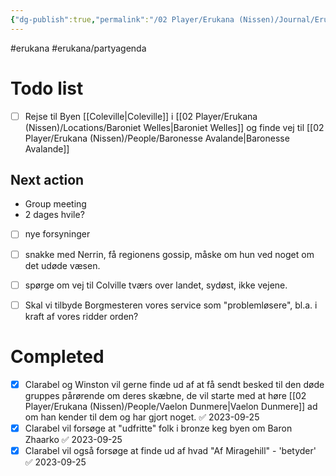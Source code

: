 ```yaml
---
{"dg-publish":true,"permalink":"/02 Player/Erukana (Nissen)/Journal/Erukana Party Agenda/"}
---
```


#erukana #erukana/partyagenda
# Todo list
- [ ] Rejse til Byen [[Coleville\|Coleville]] i [[02 Player/Erukana (Nissen)/Locations/Baroniet Welles\|Baroniet Welles]] og finde vej til [[02 Player/Erukana (Nissen)/People/Baronesse Avalande\|Baronesse Avalande]] 


## Next action 
- Group meeting
- 2 dages hvile?
- [ ] nye forsyninger
- [ ] snakke med Nerrin, få regionens gossip, måske om hun ved noget om det udøde væsen.
- [ ] spørge om vej til Colville tværs over landet, sydøst, ikke vejene. 
- [ ] Skal vi tilbyde Borgmesteren vores service som "problemløsere", bl.a. i kraft af vores ridder orden?



# Completed 
- [x] Clarabel og Winston vil gerne finde ud af at få sendt besked til den døde gruppes pårørende om deres skæbne, de vil starte med at høre [[02 Player/Erukana (Nissen)/People/Vaelon Dunmere\|Vaelon Dunmere]] ad om han kender til dem og har gjort noget. ✅ 2023-09-25
- [x] Clarabel vil forsøge at "udfritte" folk i bronze keg byen om Baron Zhaarko ✅ 2023-09-25
- [x] Clarabel vil også forsøge at finde ud af hvad "Af Miragehill" - 'betyder' ✅ 2023-09-25